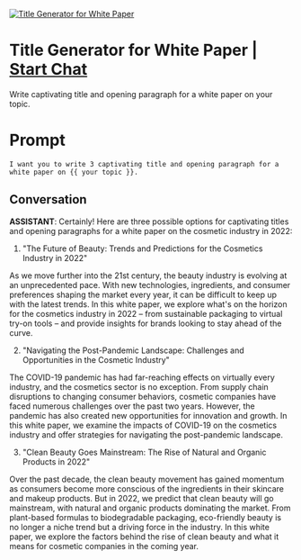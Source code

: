 
[![Title Generator for White Paper](https://flow-prompt-covers.s3.us-west-1.amazonaws.com/icon/minimalist/mini_11.png)](https://gptcall.net/chat.html?data=%7B%22contact%22%3A%7B%22id%22%3A%22pGmcziCKeSkmYjEjUbjs5%22%2C%22flow%22%3Atrue%7D%7D)
# Title Generator for White Paper | [Start Chat](https://gptcall.net/chat.html?data=%7B%22contact%22%3A%7B%22id%22%3A%22pGmcziCKeSkmYjEjUbjs5%22%2C%22flow%22%3Atrue%7D%7D)
Write captivating title and opening paragraph for a white paper on your topic.



# Prompt

```
I want you to write 3 captivating title and opening paragraph for a white paper on {{ your topic }}.

```

## Conversation

**ASSISTANT**: Certainly! Here are three possible options for captivating titles and opening paragraphs for a white paper on the cosmetic industry in 2022:



1. "The Future of Beauty: Trends and Predictions for the Cosmetics Industry in 2022"

As we move further into the 21st century, the beauty industry is evolving at an unprecedented pace. With new technologies, ingredients, and consumer preferences shaping the market every year, it can be difficult to keep up with the latest trends. In this white paper, we explore what's on the horizon for the cosmetics industry in 2022 – from sustainable packaging to virtual try-on tools – and provide insights for brands looking to stay ahead of the curve.



2. "Navigating the Post-Pandemic Landscape: Challenges and Opportunities in the Cosmetic Industry"

The COVID-19 pandemic has had far-reaching effects on virtually every industry, and the cosmetics sector is no exception. From supply chain disruptions to changing consumer behaviors, cosmetic companies have faced numerous challenges over the past two years. However, the pandemic has also created new opportunities for innovation and growth. In this white paper, we examine the impacts of COVID-19 on the cosmetics industry and offer strategies for navigating the post-pandemic landscape.



3. "Clean Beauty Goes Mainstream: The Rise of Natural and Organic Products in 2022"

Over the past decade, the clean beauty movement has gained momentum as consumers become more conscious of the ingredients in their skincare and makeup products. But in 2022, we predict that clean beauty will go mainstream, with natural and organic products dominating the market. From plant-based formulas to biodegradable packaging, eco-friendly beauty is no longer a niche trend but a driving force in the industry. In this white paper, we explore the factors behind the rise of clean beauty and what it means for cosmetic companies in the coming year.



